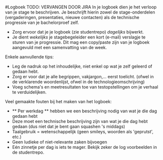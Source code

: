 #Logboek TODO: VERVANGEN DOOR JIRA
In je logboek dien je het verloop van je stage te beschrijven. Je beschrijft hierin zowel de stage-onderdelen (vergaderingen, presentaties, nieuwe contacten) als de technische progressie van je bachelorproef zelf.
* Zorg ervoor dat je je logboek (zie studentrepo) *dagelijks* bijwerkt.
* Je dient *wekelijks* je stagebegeleider een kort (e-mail) verslagje te sturen van je progressie. Dit mag een copy/paste zijn van je logboek aangevuld met een samenvatting van de week.

Enkele aanvullende tips:
* Leg de nadruk op het inhoudelijke, niet enkel op wat je zelf geleerd of gedaan hebt.
* Zorg er voor dat je alle begrippen, vakjargon,... eerst toelicht. (ofwel in de verklarende woordenlijst, ofwel in de technologieomschrijving)
* Voeg schema's en meetresultaten toe van testopstellingen om je verhaal te verduidelijken.

Veel gemaakte fouten bij het maken van het logboek:
* ** Per werkdag ** hebben we een beschrijving nodig van wat je die dag gedaan hebt
* Deze moet een technische beschrijving zijn van wat je die dag hebt gedaan (dus niet dat je bent gaan squashen 's middags)
* Taalgebruik = wetenschappelijk (geen smileys, woorden als 'geprutst', etc.)
* Geen ludieke of niet-relevante zaken bijvoegen
* Eén zinnetje per dag is iets te mager. Bekijk zeker de log voorbeelden in de studentrepo.

